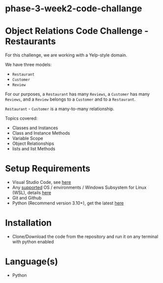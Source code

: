 # phase-3-week2-code-challange

# Object Relations Code Challenge - Restaurants

For this challenge, we are working with a Yelp-style domain.
 

We have three models:
- `Restaurant`
- `Customer`
- `Review`
 

For our purposes, a `Restaurant` has many `Reviews`, a `Customer` has many `Reviews`, and a `Review` belongs to a `Customer` and to a `Restaurant`.
 

`Restaurant` - `Customer` is a many-to-many relationship.


Topics covered: 
- Classes and Instances
- Class and Instance Methods
- Variable Scope
- Object Relationships
- lists and list Methods

# Setup Requirements

- Visual Studio Code, see [here](https://code.visualstudio.com/)
- Any [supported](https://www.python.org/downloads/) OS / environments / Windows Subsystem for Linux (WSL), details [here](https://learn.microsoft.com/en-us/windows/python/web-frameworks)
- Git and Github
- Python (Recommend version 3.10+), get the latest [here](https://www.python.org/downloads/)

# Installation

- Clone/Download the code from the repository and run it on any terminal with python enabled

# Language(s)
- Python